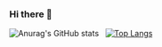 ### Hi there 👋
<!--
**saikiranreddyappidi/saikiranreddyappidi** is a ✨ _special_ ✨ repository because its `README.md` (this file) appears on your GitHub profile.

Here are some ideas to get you started:

- 🔭 I’m currently working on ...
- 🌱 I’m currently learning ...
- 👯 I’m looking to collaborate on ...
- 🤔 I’m looking for help with ...
- 💬 Ask me about ...
- 📫 How to reach me: ...
- 😄 Pronouns: ...
- ⚡ Fun fact: ...
-->
![Anurag's GitHub stats](https://github-readme-stats.vercel.app/api?username=sandeepruttala&show_icons=true&theme=blue) &nbsp;
[![Top Langs](https://github-readme-stats.vercel.app/api/top-langs/?username=sandeepruttala&layout=compact)](https://github.com/anuraghazra/github-readme-stats)

<!--
My Competitive Profile

![](https://leetcard.jacoblin.cool/saikiranreddyappidi?theme=dark&ext=contest)

-⚡[LeetCode](https://www.leetcode.com/saikiranreddyappidi)

-⚡[HackerRank](https://www.hackerrank.com/saikiranreddya)

-⚡[CodeChef](https://www.codechef.com/users/saikiranreddya) 
--!>
